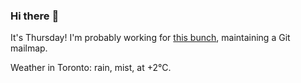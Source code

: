 ### Hi there :wave:

It's Thursday! I'm probably working for [this bunch](https://github.com/kohofinancial), maintaining a Git mailmap.

Weather in Toronto: rain, mist, at +2°C.
